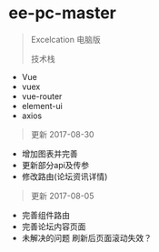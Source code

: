 # ee-pc-master

> Excelcation 电脑版
>
> 技术栈
- Vue
- vuex
- vue-router
- element-ui
- axios

> 更新 2017-08-30
- 增加图表并完善
- 更新部分api及传参
- 修改路由(论坛资讯详情)

> 更新 2017-08-05
- 完善组件路由
- 完善论坛内容页面
- 未解决的问题
  刷新后页面滚动失效？
